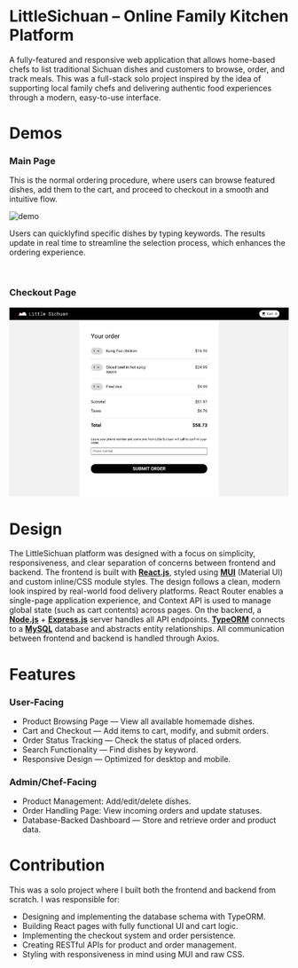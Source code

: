 # LittleSichuan – Online Family Kitchen Platform
A fully-featured and responsive web application that allows home-based chefs to list traditional Sichuan dishes and customers to browse, order, and track meals. This was a full-stack solo project inspired by the idea of supporting local family chefs and delivering authentic food experiences through a modern, easy-to-use interface.

# Demos
### Main Page
This is the normal ordering procedure, where users can browse featured dishes, add them to the cart, and proceed to checkout in a smooth and intuitive flow.

<img src="./LittleSichuan/src/assets/demo2.gif" alt="demo" width="600" />

Users can quicklyfind specific dishes by typing keywords. The results update in real time to streamline the selection process, which enhances the ordering experience.

<img src="./LittleSichuan/src/assets/demo3.gif" alt="" width="600" />

### Checkout Page
<img src="./LittleSichuan/src/assets/littlesichuan_checkout.png" alt="" width="700" />

# Design
The LittleSichuan platform was designed with a focus on simplicity, responsiveness, and clear separation of concerns between frontend and backend.
The frontend is built with [**React.js**](#React.js), styled using [**MUI**](#MUI) (Material UI) and custom inline/CSS module styles. The design follows a clean, modern look inspired by real-world food delivery platforms.
React Router enables a single-page application experience, and Context API is used to manage global state (such as cart contents) across pages.
On the backend, a [**Node.js**](#Node.js) + [**Express.js**](#Express.j) server handles all API endpoints. [**TypeORM**](#TypeORM) connects to a [**MySQL**](#MySQL) database and abstracts entity relationships.
All communication between frontend and backend is handled through Axios.

# Features
### User-Facing
- Product Browsing Page — View all available homemade dishes.
- Cart and Checkout — Add items to cart, modify, and submit orders.
- Order Status Tracking — Check the status of placed orders.
- Search Functionality — Find dishes by keyword.
- Responsive Design — Optimized for desktop and mobile.

### Admin/Chef-Facing
- Product Management: Add/edit/delete dishes.
- Order Handling Page: View incoming orders and update statuses.
- Database-Backed Dashboard — Store and retrieve order and product data.

# Contribution
This was a solo project where I built both the frontend and backend from scratch.
I was responsible for:
- Designing and implementing the database schema with TypeORM.
- Building React pages with fully functional UI and cart logic.
- Implementing the checkout system and order persistence.
- Creating RESTful APIs for product and order management.
- Styling with responsiveness in mind using MUI and raw CSS.



